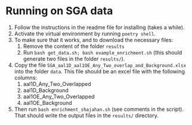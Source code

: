 # Running on SGA data

1. Follow the instructions in the readme file for installing (takes a while).
2. Activate the virtual environment by running `poetry shell`.
3. To make sure that it works, and to download the necessary files:
   1. Remove the content of the folder `results`
   2. Run `bash get_data.sh; bash example_enrichment.sh` (this should generate two files in the folder `results/`).
4. Copy the file `SGA_aal1D_aal1OE_Any_Two_overlap_and_Background.xlsx` into the folder `data`. This file should be an excel file with the following columns:
    1. aal1D_Any_Two_Overlapped
    1. aal1D_Background
    1. aal1OE_Any_Two_Overlapped
    1. aal1OE_Background
5. Then run `bash enrichment_shajahan.sh` (see comments in the script). That should write the output files in the `results/` directory.